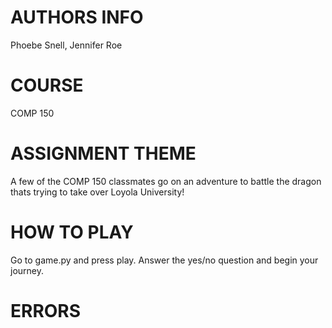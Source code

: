 # AUTHORS INFO
Phoebe Snell, Jennifer Roe

# COURSE
COMP 150 

# ASSIGNMENT THEME
A few of the COMP 150 classmates go on an adventure to battle the dragon thats trying to take over Loyola University!

# HOW TO PLAY
Go to game.py and press play. Answer the yes/no question and begin your journey.

# ERRORS
